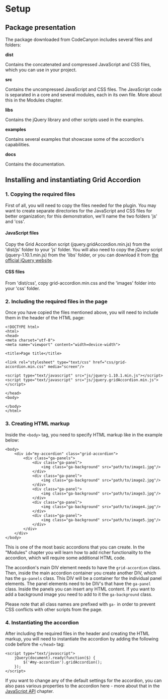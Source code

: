 # Setup #

## Package presentation ##

The package downloaded from CodeCanyon includes several files and folders:

**dist**

Contains the concatenated and compressed JavaScript and CSS files, which you can use in your project.

**src**

Contains the uncompressed JavaScript and CSS files. The JavaScript code is separated in a core and several modules, each in its own file. More about this in the Modules chapter.

**libs**

Contains the jQuery library and other scripts used in the examples.

**examples**

Contains several examples that showcase some of the accordion's capabilities.

**docs**

Contains the documentation.

## Installing and instantiating Grid Accordion ##

### 1. Copying the required files ###

First of all, you will need to copy the files needed for the plugin. You may want to create separate directories for the JavaScript and CSS files for better organization; for this demonstration, we'll name the two folders 'js' and 'css'.

#### JavaScript files ####

Copy the Grid Accordion script (jquery.gridAccordion.min.js) from the 'dist/js' folder to your 'js' folder. You will also need to copy the jQuery script (jquery-1.10.1.min.js) from the 'libs' folder, or you can download it from [the official jQuery website](http://jquery.com/).

#### CSS files ####

From 'dist/css', copy grid-accordion.min.css and the 'images' folder into your 'css' folder.

### 2. Including the required files in the page ###

Once you have copied the files mentioned above, you will need to include them in the header of the HTML page:

```
<!DOCTYPE html>
<html>
<head>
<meta charset="utf-8">
<meta name="viewport" content="width=device-width">

<title>Page title</title>

<link rel="stylesheet" type="text/css" href="css/grid-accordion.min.css" media="screen"/>

<script type="text/javascript" src="js/jquery-1.10.1.min.js"></script>
<script type="text/javascript" src="js/jquery.gridAccordion.min.js"></script>

</head>
<body>

</body>
</html>
```

### 3. Creating HTML markup ###

Inside the `<body>` tag, you need to specify HTML markup like in the example below:

```
<body>
	<div id="my-accordion" class="grid-accordion">
		<div class="ga-panels">
			<div class="ga-panel">
				<img class="ga-background" src="path/to/image1.jpg"/>
			</div>
			<div class="ga-panel">
				<img class="ga-background" src="path/to/image2.jpg"/>
			</div>
			<div class="ga-panel">
				<img class="ga-background" src="path/to/image3.jpg"/>
			</div>
			<div class="ga-panel">
				<img class="ga-background" src="path/to/image4.jpg"/>
			</div>
			<div class="ga-panel">
				<img class="ga-background" src="path/to/image5.jpg"/>
			</div>
		</div>
    </div>
</body>
```

This is one of the most basic accordions that you can create. In the "Modules" chapter you will learn how to add richer functionality to the accordion, which will require some additional HTML code.

The accordion's main DIV element needs to have the `grid-accordion` class. Then, inside the main accordion container you create another DIV, which has the `ga-panels` class. This DIV will be a container for the individual panel elements. The panel elements need to be DIV's that have the `ga-panel` class. Inside the panels you can insert any HTML content. If you want to add a background image you need to add to it the `ga-background` class.

Please note that all class names are prefixed with `ga-` in order to prevent CSS conflicts with other scripts from the page.

### 4. Instantiating the accordion ###

After including the required files in the header and creating the HTML markup, you will need to instantiate the accordion by adding the following code before the `</head>` tag:

```
<script type="text/javascript">
	jQuery(document).ready(function($) {
		$('#my-accordion').gridAccordion();
	});
</script>
```

If you want to change any of the default settings for the accordion, you can also pass various properties to the accordion here - more about that in the [JavaScript API](api.md) chapter.